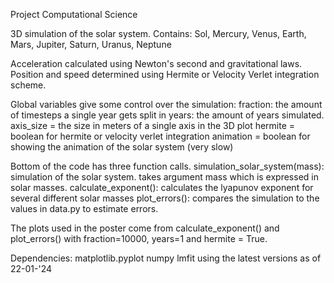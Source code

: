 Project Computational Science

3D simulation of the solar system.
Contains: Sol, Mercury, Venus, Earth, Mars, Jupiter, Saturn, Uranus, Neptune

Acceleration calculated using Newton's second and gravitational laws. Position and speed determined using Hermite or Velocity Verlet integration scheme.

Global variables give some control over the simulation:
	fraction: the amount of timesteps a single year gets split in
	years: the amount of years simulated. 
	axis_size = the size in meters of a single axis in the 3D plot 
	hermite = boolean for hermite or velocity verlet integration
	animation = boolean for showing the animation of the solar system (very slow)
	
Bottom of the code has three function calls.
	simulation_solar_system(mass): simulation of the solar system. takes argument mass which is expressed in solar masses.
	calculate_exponent(): calculates the lyapunov exponent for several different solar masses
	plot_errors(): compares the simulation to the values in data.py to estimate errors.
	
The plots used in the poster come from calculate_exponent() and plot_errors() with fraction=10000, years=1 and hermite = True.

Dependencies:
	matplotlib.pyplot
	numpy
	lmfit
using the latest versions as of 22-01-'24
